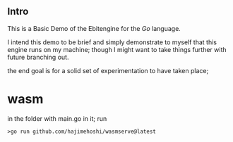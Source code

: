 ## Intro

This is a Basic Demo of the Ebitengine for the *Go* language.

I intend this demo to be brief and simply demonstrate to myself that this engine runs on my machine; 
though I might want to take things further with future branching out.

the end goal is for a solid set of experimentation to have taken place;


# wasm

in the folder with main.go in it; run 
```
>go run github.com/hajimehoshi/wasmserve@latest
```